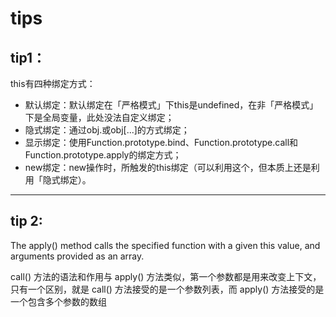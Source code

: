 # tips
## tip1：
this有四种绑定方式：
- 默认绑定：默认绑定在「严格模式」下this是undefined，在非「严格模式」下是全局变量，此处没法自定义绑定；
- 隐式绑定：通过obj.或obj[...]的方式绑定；
- 显示绑定：使用Function.prototype.bind、Function.prototype.call和Function.prototype.apply的绑定方式；
- new绑定：new操作时，所触发的this绑定（可以利用这个，但本质上还是利用「隐式绑定）。

---

## tip 2:
The apply() method calls the specified function with a given this value, and arguments provided as an array.

call() 方法的语法和作用与 apply() 方法类似，第一个参数都是用来改变上下文，
只有一个区别，就是 call() 方法接受的是一个参数列表，而 apply() 方法接受的是一个包含多个参数的数组